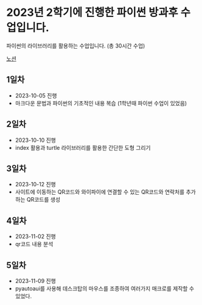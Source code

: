 # 2023년 2학기에 진행한 파이썬 방과후 수업입니다.
파이썬의 라이브러리를 활용하는 수업입니다. (총 30시간 수업)

[노션](https://minhe.notion.site/2023-Python-68a5deca877e44c9b4cd6332ef369755?pvs=4)

## 1일차
* 2023-10-05 진행
* 마크다운 문법과 파이썬의 기초적인 내용 복습 (1학년때 파이썬 수업이 있었음)

## 2일차
* 2023-10-10 진행
* index 활용과 turtle 라이브러리를 활용한 간단한 도형 그리기

## 3일차
* 2023-10-12 진행
* 사이트에 이동하는 QR코드와 와이파이에 연결할 수 있는 QR코드와 연락처를 추가하는 QR코드를 생성

## 4일차
* 2023-11-02 진행
* qr코드 내용 분석

## 5일차
* 2023-11-09 진행
* pyautoaui를 사용해 데스크탑의 마우스를 조종하여 여러가지 매크로를 제작할 수 있었다.